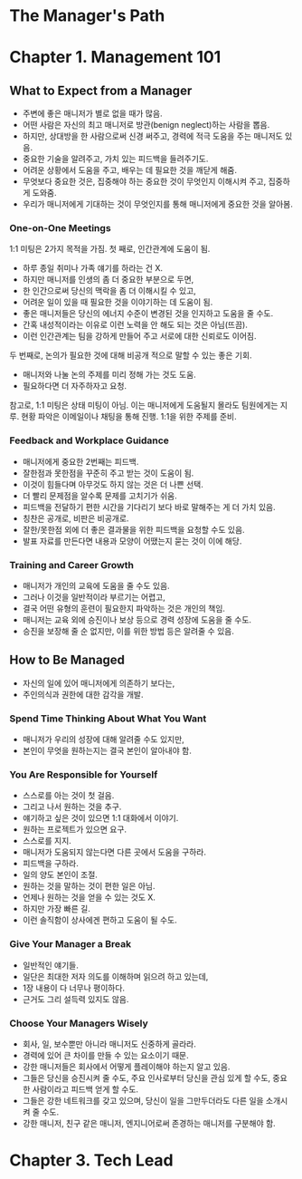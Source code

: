 # The Manager's Path

# Chapter 1. Management 101

## What to Expect from a Manager

- 주변에 좋은 매니저가 별로 없을 때가 많음.
- 어떤 사람은 자신의 최고 매니저로 방관(benign neglect)하는 사람을 뽑음.
- 하지만, 상대방을 한 사람으로써 신경 써주고, 경력에 적극 도움을 주는 매니저도 있음.
- 중요한 기술을 알려주고, 가치 있는 피드백을 들려주기도.
- 어려운 상황에서 도움을 주고, 배우는 데 필요한 것을 깨닫게 해줌.
- 무엇보다 중요한 것은, 집중해야 하는 중요한 것이 무엇인지 이해시켜 주고, 집중하게 도와줌.
- 우리가 매니저에게 기대하는 것이 무엇인지를 통해 매니저에게 중요한 것을 알아봄.

### One-on-One Meetings

1:1 미팅은 2가지 목적을 가짐. 첫 째로, 인간관계에 도움이 됨.

- 하루 종일 취미나 가족 얘기를 하라는 건 X.
- 하지만 매니저를 인생의 좀 더 중요한 부분으로 두면,
- 한 인간으로써 당신의 맥락을 좀 더 이해시킬 수 있고,
- 어려운 일이 있을 때 필요한 것을 이야기하는 데 도움이 됨.
- 좋은 매니저들은 당신의 에너지 수준이 변경된 것을 인지하고 도움을 줄 수도.
- 간혹 내성적이라는 이유로 이런 노력을 안 해도 되는 것은 아님(뜨끔).
- 이런 인간관계는 팀을 강하게 만들어 주고 서로에 대한 신뢰로도 이어짐.

두 번째로, 논의가 필요한 것에 대해 비공개 적으로 말할 수 있는 좋은 기회.

- 매니저와 나눌 논의 주제를 미리 정해 가는 것도 도움.
- 필요하다면 더 자주하자고 요청.

참고로, 1:1 미팅은 상태 미팅이 아님. 이는 매니저에게 도움될지 몰라도 팀원에게는 지루. 현황 파악은 이메일이나 채팅을 통해 진행. 1:1을 위한 주제를 준비.

### Feedback and Workplace Guidance

- 매니저에게 중요한 2번째는 피드백.
- 잘한점과 못한점을 꾸준히 주고 받는 것이 도움이 됨.
- 이것이 힘들다며 아무것도 하지 않는 것은 더 나쁜 선택.
- 더 빨리 문제점을 알수록 문제를 고치기가 쉬움.
- 피드백을 전달하기 편한 시간을 기다리기 보다 바로 말해주는 게 더 가치 있음.
- 칭찬은 공개로, 비판은 비공개로.
- 잘한/못한점 외에 더 좋은 결과물을 위한 피드백을 요청할 수도 있음.
- 발표 자료를 만든다면 내용과 모양이 어땠는지 묻는 것이 이에 해당.

### Training and Career Growth

- 매니저가 개인의 교육에 도움을 줄 수도 있음.
- 그러나 이것을 일반적이라 부르기는 어렵고,
- 결국 어떤 유형의 훈련이 필요한지 파악하는 것은 개인의 책임.
- 매니저는 교육 외에 승진이나 보상 등으로 경력 성장에 도움을 줄 수도.
- 승진을 보장해 줄 순 없지만, 이를 위한 방법 등은 알려줄 수 있음.

## How to Be Managed

- 자신의 일에 있어 매니저에게 의존하기 보다는,
- 주인의식과 권한에 대한 감각을 개발.

### Spend Time Thinking About What You Want

- 매니저가 우리의 성장에 대해 알려줄 수도 있지만,
- 본인이 무엇을 원하는지는 결국 본인이 알아내야 함.

### You Are Responsible for Yourself

- 스스로를 아는 것이 첫 걸음.
- 그리고 나서 원하는 것을 추구.
- 얘기하고 싶은 것이 있으면 1:1 대화에서 이야기.
- 원하는 프로젝트가 있으면 요구.
- 스스로를 지지.
- 매니저가 도움되지 않는다면 다른 곳에서 도움을 구하라.
- 피드백을 구하라.
- 일의 양도 본인이 조절.
- 원하는 것을 말하는 것이 편한 일은 아님.
- 언제나 원하는 것을 얻을 수 있는 것도 X.
- 하지만 가장 빠른 길.
- 이런 솔직함이 상사에겐 편하고 도움이 될 수도.

### Give Your Manager a Break

- 일반적인 얘기들.
- 일단은 최대한 저자 의도를 이해하며 읽으려 하고 있는데,
- 1장 내용이 다 너무나 평이하다.
- 근거도 그리 설득력 있지도 않음.

### Choose Your Managers Wisely

- 회사, 일, 보수뿐만 아니라 매니저도 신중하게 골라라.
- 경력에 있어 큰 차이를 만들 수 있는 요소이기 때문.
- 강한 매니저들은 회사에서 어떻게 플레이해야 하는지 알고 있음.
- 그들은 당신을 승진시켜 줄 수도, 주요 인사로부터 당신을 관심 있게 할 수도, 중요한 사람이라고 피드백 얻게 할 수도.
- 그들은 강한 네트워크를 갖고 있으며, 당신이 일을 그만두더라도 다른 일을 소개시켜 줄 수도.
- 강한 매니저, 친구 같은 매니저, 엔지니어로써 존경하는 매니저를 구분해야 함.

# Chapter 3. Tech Lead
